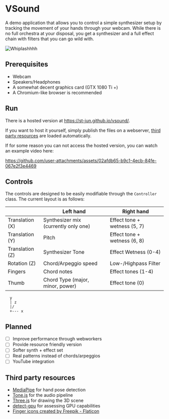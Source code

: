# VSound

A demo application that allows you to control a simple synthesizer setup by tracking the movement of your hands through your webcam.
While there is no full orchestra at your disposal, you get a synthesizer and a full effect chain with filters that you can go wild with.


![Whiplashhhh](https://media1.tenor.com/m/daLmQ9PQmDsAAAAC/whiplash-drums.gif)


## Prerequisites
- Webcam
- Speakers/Headphones
- A somewhat decent graphics card (GTX 1080 Ti +)
- A Chromium-like browser is recommended

## Run
There is a hosted version at https://st-jun.github.io/vsound/.

If you want to host it yourself, simply publish the files on a webserver, [third party resources](#third-party-resources) are loaded automatically.


If for some reason you can not access the hosted version, you can watch an example video here:

https://github.com/user-attachments/assets/02afdb65-b9c1-4ecb-84fe-067e2f3e4469


## Controls
The controls are designed to be easily modifiable through the `Controller` class. The current layout is as follows:

|                 | Left hand                              | Right hand                   |
|-----------------|----------------------------------------|------------------------------|
| Translation (X) | Synthesizer mix (currently only one)   | Effect tone + wetness (5, 7) |
| Translation (Y) | Pitch                                  | Effect tone + wetness (6, 8) |
| Translation (Z) | Synthesizer Tone                       | Effect Wetness (0-4)         |
| Rotation (Z)    | Chord/Arpeggio speed                   | Low-/Highpass Filter         |
| Fingers         | Chord notes                            | Effect tones (1-4)           |
| Thumb           | Chord Type (major, minor, power)       | Effect tone (0)              |

```
  y 
  | z
  |/
  +--- x
```

## Planned
- [ ] Improve performance through webworkers
- [ ] Provide resource friendly version
- [ ] Softer synth + effect set
- [ ] Real patterns instead of chords/arpeggios
- [ ] YouTube integration

## Third party resources
- [MediaPipe](https://github.com/google-ai-edge/mediapipe) for hand pose detection
- [Tone.js](https://github.com/Tonejs/Tone.js) for the audio pipeline
- [Three.js](https://github.com/mrdoob/three.js) for drawing the 3D scene
- [detect-gpu](https://github.com/pmndrs/detect-gpu) for assessing GPU capabilities
- <a href="https://www.flaticon.com/free-icons/finger" title="finger icons">Finger icons created by Freepik - Flaticon</a>





